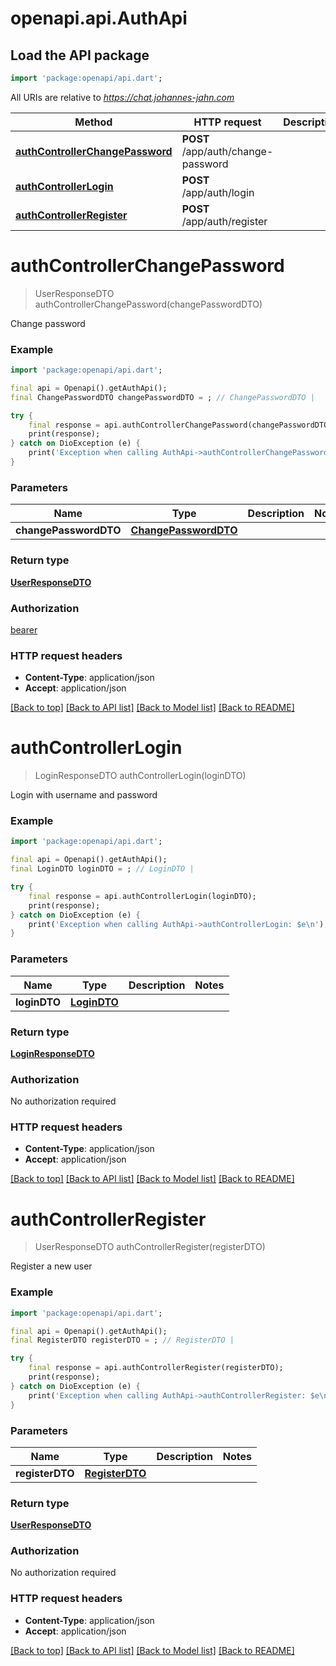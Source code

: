 # openapi.api.AuthApi

## Load the API package
```dart
import 'package:openapi/api.dart';
```

All URIs are relative to *https://chat.johannes-jahn.com*

Method | HTTP request | Description
------------- | ------------- | -------------
[**authControllerChangePassword**](AuthApi.md#authcontrollerchangepassword) | **POST** /app/auth/change-password | 
[**authControllerLogin**](AuthApi.md#authcontrollerlogin) | **POST** /app/auth/login | 
[**authControllerRegister**](AuthApi.md#authcontrollerregister) | **POST** /app/auth/register | 


# **authControllerChangePassword**
> UserResponseDTO authControllerChangePassword(changePasswordDTO)



Change password

### Example
```dart
import 'package:openapi/api.dart';

final api = Openapi().getAuthApi();
final ChangePasswordDTO changePasswordDTO = ; // ChangePasswordDTO | 

try {
    final response = api.authControllerChangePassword(changePasswordDTO);
    print(response);
} catch on DioException (e) {
    print('Exception when calling AuthApi->authControllerChangePassword: $e\n');
}
```

### Parameters

Name | Type | Description  | Notes
------------- | ------------- | ------------- | -------------
 **changePasswordDTO** | [**ChangePasswordDTO**](ChangePasswordDTO.md)|  | 

### Return type

[**UserResponseDTO**](UserResponseDTO.md)

### Authorization

[bearer](../README.md#bearer)

### HTTP request headers

 - **Content-Type**: application/json
 - **Accept**: application/json

[[Back to top]](#) [[Back to API list]](../README.md#documentation-for-api-endpoints) [[Back to Model list]](../README.md#documentation-for-models) [[Back to README]](../README.md)

# **authControllerLogin**
> LoginResponseDTO authControllerLogin(loginDTO)



Login with username and password

### Example
```dart
import 'package:openapi/api.dart';

final api = Openapi().getAuthApi();
final LoginDTO loginDTO = ; // LoginDTO | 

try {
    final response = api.authControllerLogin(loginDTO);
    print(response);
} catch on DioException (e) {
    print('Exception when calling AuthApi->authControllerLogin: $e\n');
}
```

### Parameters

Name | Type | Description  | Notes
------------- | ------------- | ------------- | -------------
 **loginDTO** | [**LoginDTO**](LoginDTO.md)|  | 

### Return type

[**LoginResponseDTO**](LoginResponseDTO.md)

### Authorization

No authorization required

### HTTP request headers

 - **Content-Type**: application/json
 - **Accept**: application/json

[[Back to top]](#) [[Back to API list]](../README.md#documentation-for-api-endpoints) [[Back to Model list]](../README.md#documentation-for-models) [[Back to README]](../README.md)

# **authControllerRegister**
> UserResponseDTO authControllerRegister(registerDTO)



Register a new user

### Example
```dart
import 'package:openapi/api.dart';

final api = Openapi().getAuthApi();
final RegisterDTO registerDTO = ; // RegisterDTO | 

try {
    final response = api.authControllerRegister(registerDTO);
    print(response);
} catch on DioException (e) {
    print('Exception when calling AuthApi->authControllerRegister: $e\n');
}
```

### Parameters

Name | Type | Description  | Notes
------------- | ------------- | ------------- | -------------
 **registerDTO** | [**RegisterDTO**](RegisterDTO.md)|  | 

### Return type

[**UserResponseDTO**](UserResponseDTO.md)

### Authorization

No authorization required

### HTTP request headers

 - **Content-Type**: application/json
 - **Accept**: application/json

[[Back to top]](#) [[Back to API list]](../README.md#documentation-for-api-endpoints) [[Back to Model list]](../README.md#documentation-for-models) [[Back to README]](../README.md)

